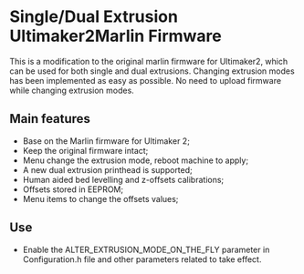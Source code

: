 # Single/Dual Extrusion Ultimaker2Marlin Firmware

This is a modification to the original marlin firmware for Ultimaker2, which can be used for both single and dual extrusions. Changing extrusion modes has been implemented as easy as possible. No need to upload firmware while changing extrusion modes.

## Main features
- Base on the Marlin firmware for Ultimaker 2;
- Keep the original firmware intact;
- Menu change the extrusion mode, reboot machine to apply;
- A new dual extrusion printhead is supported;
- Human aided bed levelling and z-offsets calibrations;
- Offsets stored in EEPROM;
- Menu items to change the offsets values;


## Use
- Enable the ALTER_EXTRUSION_MODE_ON_THE_FLY parameter in Configuration.h file and other parameters related to take effect.

